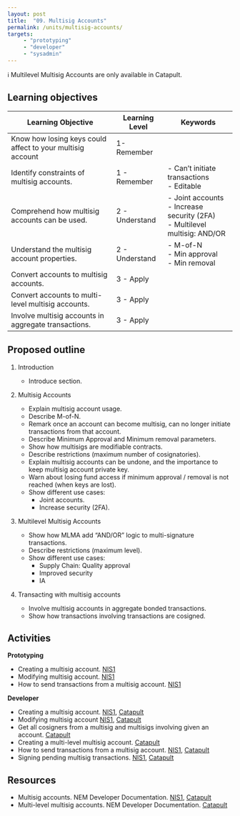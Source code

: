 ```yaml
---
layout: post
title:  "09. Multisig Accounts"
permalink: /units/multisig-accounts/
targets: 
     - "prototyping"
     - "developer"
     - "sysadmin"
---
```


  ℹ️ Multilevel Multisig Accounts are only available in Catapult.

## Learning objectives 

| Learning Objective | Learning Level | Keywords |
| --- | --- | --- |
| Know how losing keys could affect to your multisig account | 1- Remember | |
| Identify constraints of multisig accounts. | 1 - Remember | - Can’t initiate transactions <br>- Editable |
| Comprehend how multisig accounts can be used. | 2 - Understand  | - Joint accounts <br> - Increase security (2FA) <br> - Multilevel multisig: AND/OR |
| Understand the multisig account properties. | 2 - Understand | - M-of-N <br> - Min approval <br>- Min removal |
| Convert accounts to multisig accounts. | 3 - Apply |  | 
| Convert accounts to multi-level multisig accounts. | 3 - Apply | |
| Involve multisig accounts in aggregate transactions. | 3 - Apply | 

## Proposed outline


1. Introduction
    * Introduce section.
2. Multisig Accounts
    * Explain multisig account usage.
    * Describe M-of-N.
    * Remark once an account can become multisig, can no longer initiate transactions from that account.
    * Describe Minimum Approval and Minimum removal parameters.
    * Show how multisigs are modifiable contracts.
    * Describe restrictions (maximum number of cosignatories).
    * Explain multisig accounts can be undone, and the importance to keep multisig account private key.
    * Warn about losing fund access if minimum approval / removal is not reached (when keys are lost).
    * Show different use cases:
        - Joint accounts.
        - Increase security (2FA).  
3. Multilevel Multisig Accounts
    * Show how MLMA add “AND/OR” logic to multi-signature transactions.
    * Describe restrictions (maximum level).
    * Show different use cases:
        - Supply Chain: Quality approval
        - Improved security
        - IA

4. Transacting with multisig accounts
    * Involve multisig accounts in aggregate bonded transactions.
    * Show how transactions involving transactions are cosigned.

## Activities

**Prototyping**                                                                                                                                                                                                                                                                            
* Creating a multisig account. [NIS1](http://docs.nem.io/en/nanowallet/multisignature-multiuser/multisig-create)  
* Modifying multisig account. [NIS1](http://docs.nem.io/en/nanowallet/multisignature-multiuser/multisig-create)
* How to send transactions from a multisig account. [NIS1](http://docs.nem.io/en/nanowallet/multisignature-multiuser/how-to-send-multisig)

**Developer**                                                                                                                                                                                                                                                                              
* Creating a multisig account. [NIS1](https://nemproject.github.io/nem-library-docs/guide/account/#how-to-convert-a-normal-account-into-multisig-account),  [Catapult](https://nemtech.github.io/guides/account/converting-an-account-to-multisig.html)
* Modifying multisig account [NIS1](https://nemproject.github.io/nem-library-docs/guide/account/#how-to-convert-a-normal-account-into-multisig-account), [Catapult](https://nemtech.github.io/guides/account/modifying-a-multisig-account.html)
* Get all cosigners from a multisig and multisigs involving given an account.                                                         [Catapult](https://nemtech.github.io/guides/account/converting-an-account-to-multisig.html)
* Creating a multi-level multisig account. [Catapult](https://nemtech.github.io/guides/account/creating-a-multi-level-multisig-account.html)
* How to send transactions from a multisig account. [NIS1](https://nemproject.github.io/nem-library-docs/guide/transaction/#how-to-create-a-multisig-transaction), [Catapult](https://nemtech.github.io/guides/transaction/sending-a-multisig-transaction.html)
* Signing pending multisig transactions. [NIS1](https://nemproject.github.io/nem-library-docs/guide/account/#how-to-sign-unconfirmed-multisig-transactions), [Catapult](https://nemtech.github.io/guides/transaction/signing-announced-aggregate-bonded-transactions.html)

## Resources

*  Multisig accounts. NEM Developer Documentation. [NIS1](http://docs.nem.io/en/nanowallet/multisignature-multiuser), [Catapult](https://nemtech.github.io/concepts/multisig-account.html)
* Multi-level multisig accounts. NEM Developer Documentation. [Catapult](https://nemtech.github.io/concepts/multi-level-multisig-account.html#)
